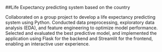 ##Life Expectancy predicting system based on the country 

Collaborated on a group project to develop a life expectancy predicting system 
using Python. Conducted data preprocessing, exploratory data analysis (EDA), and 
feature engineering to optimize model performance. Selected and evaluated the 
best predictive model, and implemented the application using Flask for the backend 
and Streamlit for the frontend, enabling an interactive user experience.
